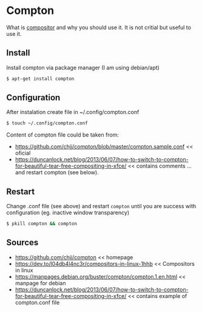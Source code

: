 # Compton
What is [compositor](https://dev.to/l04db4l4nc3r/compositors-in-linux-1hhb#what-are-compositors) and why you should use it. It is not critial but useful to use it.

## Install
Install compton via package manager (I am using debian/apt)
```bash
$ apt-get install compton
```

## Configuration
After instalation create file in ~/.config/compton.conf

```bash
$ touch ~/.config/compton.conf
```

Content of compton file could be taken from:
* https://github.com/chjj/compton/blob/master/compton.sample.conf << oficial 
* https://duncanlock.net/blog/2013/06/07/how-to-switch-to-compton-for-beautiful-tear-free-compositing-in-xfce/ << contains comments 
... and restart compton (see below).

## Restart
Change .conf file (see above) and restart `compton` until you are success with configuration (eg. inactive window transparency)

```bash
$ pkill compton && compton
```

## Sources
* https://github.com/chjj/compton << homepage
* https://dev.to/l04db4l4nc3r/compositors-in-linux-1hhb << Compositors in linux
* https://manpages.debian.org/buster/compton/compton.1.en.html << manpage for debian
* https://duncanlock.net/blog/2013/06/07/how-to-switch-to-compton-for-beautiful-tear-free-compositing-in-xfce/ << contains example of compton.conf file
